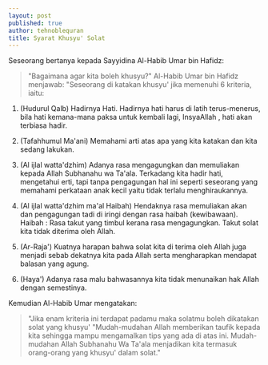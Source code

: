 ```yaml
---
layout: post
published: true
author: tehnoblequran
title: Syarat Khusyu' Solat
---
```

Seseorang bertanya kepada Sayyidina Al-Habib Umar bin Hafidz:

> "Bagaimana agar kita boleh khusyu?" Al-Habib Umar bin Hafidz menjawab: "Seseorang di katakan khusyu' jika memenuhi 6 kriteria, iaitu:

1. (Hudurul Qalb) Hadirnya Hati. Hadirnya hati harus di latih terus-menerus, bila hati kemana-mana paksa untuk kembali lagi, InsyaAllah , hati akan terbiasa hadir.

2. (Tafahhumul Ma'ani) Memahami arti atas apa yang kita katakan dan kita sedang lakukan.

3. (Al ijlal watta'dzhim) Adanya rasa mengagungkan dan memuliakan kepada Allah Subhanahu wa Ta'ala. Terkadang kita hadir hati, mengetahui erti, tapi tanpa pengagungan hal ini seperti seseorang yang memahami perkataan anak kecil yaitu tidak terlalu menghiraukannya.

4. (Al ijlal watta'dzhim ma'al Haibah) Hendaknya rasa memuliakan akan dan pengagungan tadi di iringi dengan rasa haibah (kewibawaan). Haibah : Rasa takut yang timbul kerana rasa mengagungkan. Takut solat kita tidak diterima oleh Allah.

5. (Ar-Raja') Kuatnya harapan bahwa solat kita di terima oleh Allah juga menjadi sebab dekatnya kita pada Allah serta mengharapkan mendapat balasan yang agung.

6. (Haya') Adanya rasa malu bahwasannya kita tidak menunaikan hak Allah dengan semestinya.

Kemudian Al-Habib Umar mengatakan:

> "Jika enam kriteria ini terdapat padamu maka solatmu boleh dikatakan solat yang khusyu' "Mudah-mudahan Allah memberikan taufik kepada kita sehingga mampu mengamalkan tips yang ada di atas ini. Mudah-mudahan Allah Subhanahu Wa Ta'ala menjadikan kita termasuk orang-orang yang khusyu' dalam solat."
